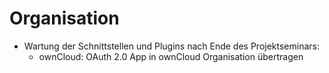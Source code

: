 # Organisation
* Wartung der Schnittstellen und Plugins nach Ende des Projektseminars:
    * ownCloud: 
        OAuth 2.0 App in ownCloud Organisation übertragen
        